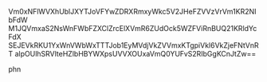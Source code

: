 Vm0xNFlWVXhUblJXYTJoVFYwZDRXRmxyWkc5V2JHeFZVVzVrVm1KR2NIbFdW
M1JQVmxaS2NsWnFWbFZXClZrcElXVmR6ZUdOck5WZFViRnBUQ21KRldYcFdX
SEJEVkRKU1YxWnVWbWxTTTJob1EyMVdjVkZVVmxKTgpiVkl6VkZjeFNtVnRT
alpOUlhSRVlteHZlbHBYWXpsUVVXOUxaVmQ0YUFvS2RIbGgKCnJtZw==

phn